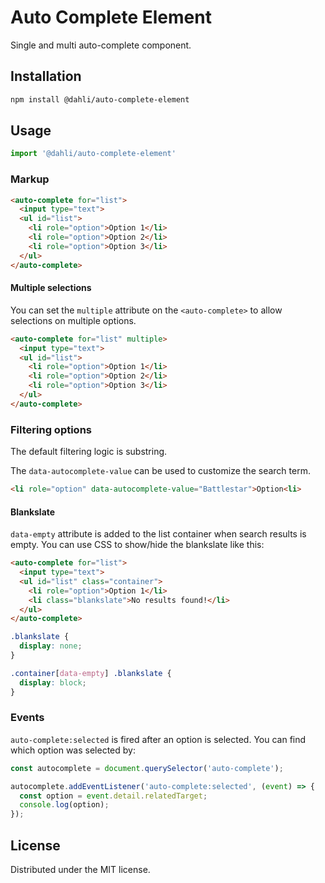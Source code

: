 # Auto Complete Element

Single and multi auto-complete component.

## Installation

```bash
npm install @dahli/auto-complete-element
```

## Usage

```js
import '@dahli/auto-complete-element'
```

### Markup

```html
<auto-complete for="list">
  <input type="text">
  <ul id="list">
    <li role="option">Option 1</li>
    <li role="option">Option 2</li>
    <li role="option">Option 3</li>
  </ul>
</auto-complete>
```

#### Multiple selections

You can set the `multiple` attribute on the `<auto-complete>` to allow selections on multiple options.

```html
<auto-complete for="list" multiple>
  <input type="text">
  <ul id="list">
    <li role="option">Option 1</li>
    <li role="option">Option 2</li>
    <li role="option">Option 3</li>
  </ul>
</auto-complete>
```

### Filtering options

The default filtering logic is substring.

The `data-autocomplete-value` can be used to customize the search term.

```html
<li role="option" data-autocomplete-value="Battlestar">Option<li>
```

#### Blankslate

`data-empty` attribute is added to the list container when search results is empty. You can use CSS to show/hide
the blankslate like this:

```html
<auto-complete for="list">
  <input type="text">
  <ul id="list" class="container">
    <li role="option">Option 1</li>
    <li class="blankslate">No results found!</li>
  </ul>
</auto-complete>
```

```css
.blankslate {
  display: none;
}

.container[data-empty] .blankslate {
  display: block;
}
```

### Events
`auto-complete:selected` is fired after an option is selected. You can find which option was selected
by:

```js
const autocomplete = document.querySelector('auto-complete');

autocomplete.addEventListener('auto-complete:selected', (event) => {
  const option = event.detail.relatedTarget;
  console.log(option);
});
```

## License
Distributed under the MIT license.
